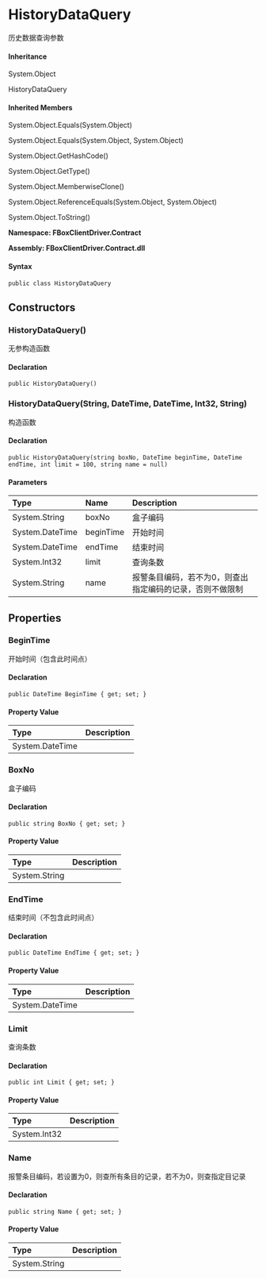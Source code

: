 # HistoryDataQuery

历史数据查询参数

#### Inheritance

System.Object

HistoryDataQuery

#### Inherited Members

System.Object.Equals\(System.Object\)

System.Object.Equals\(System.Object, System.Object\)

System.Object.GetHashCode\(\)

System.Object.GetType\(\)

System.Object.MemberwiseClone\(\)

System.Object.ReferenceEquals\(System.Object, System.Object\)

System.Object.ToString\(\)

**Namespace: FBoxClientDriver.Contract**

**Assembly: FBoxClientDriver.Contract.dll**

#### Syntax <a id="FBoxClientDriver_Contract_HistoryDataQuery_syntax"></a>

```text
public class HistoryDataQuery
```

## Constructors <a id="constructors"></a>

### HistoryDataQuery\(\) <a id="FBoxClientDriver_Contract_HistoryDataQuery__ctor"></a>

无参构造函数

#### Declaration

```text
public HistoryDataQuery()
```

### HistoryDataQuery\(String, DateTime, DateTime, Int32, String\) <a id="FBoxClientDriver_Contract_HistoryDataQuery__ctor_System_String_System_DateTime_System_DateTime_System_Int32_System_String_"></a>

构造函数

#### Declaration

```text
public HistoryDataQuery(string boxNo, DateTime beginTime, DateTime endTime, int limit = 100, string name = null)
```

#### Parameters

| Type | Name | Description |
| :--- | :--- | :--- |
| System.String | boxNo | 盒子编码 |
| System.DateTime | beginTime | 开始时间 |
| System.DateTime | endTime | 结束时间 |
| System.Int32 | limit | 查询条数 |
| System.String | name | 报警条目编码，若不为0，则查出指定编码的记录，否则不做限制 |

## Properties <a id="properties"></a>

### BeginTime <a id="FBoxClientDriver_Contract_HistoryDataQuery_BeginTime"></a>

开始时间（包含此时间点）

#### Declaration

```text
public DateTime BeginTime { get; set; }
```

#### Property Value

| Type | Description |
| :--- | :--- |
| System.DateTime |  |

### BoxNo <a id="FBoxClientDriver_Contract_HistoryDataQuery_BoxNo"></a>

盒子编码

#### Declaration

```text
public string BoxNo { get; set; }
```

#### Property Value

| Type | Description |
| :--- | :--- |
| System.String |  |

### EndTime <a id="FBoxClientDriver_Contract_HistoryDataQuery_EndTime"></a>

结束时间（不包含此时间点）

#### Declaration

```text
public DateTime EndTime { get; set; }
```

#### Property Value

| Type | Description |
| :--- | :--- |
| System.DateTime |  |

### Limit <a id="FBoxClientDriver_Contract_HistoryDataQuery_Limit"></a>

查询条数

#### Declaration

```text
public int Limit { get; set; }
```

#### Property Value

| Type | Description |
| :--- | :--- |
| System.Int32 |  |

### Name <a id="FBoxClientDriver_Contract_HistoryDataQuery_Name"></a>

报警条目编码，若设置为0，则查所有条目的记录，若不为0，则查指定目记录

#### Declaration

```text
public string Name { get; set; }
```

#### Property Value

| Type | Description |
| :--- | :--- |
| System.String |  |

